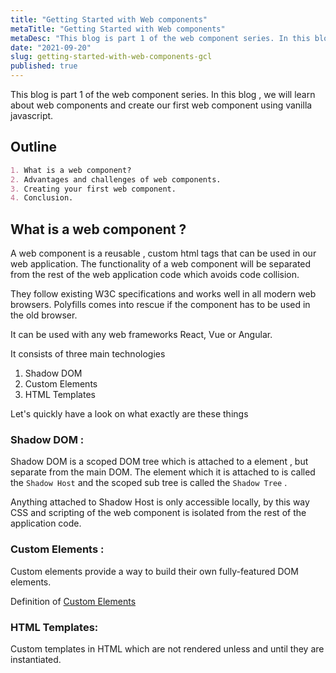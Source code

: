 ```yaml
---
title: "Getting Started with Web components"
metaTitle: "Getting Started with Web components"
metaDesc: "This blog is part 1 of the web component series. In this blog , we will learn about web components..."
date: "2021-09-20"
slug: getting-started-with-web-components-gcl
published: true
---
```


This blog is part 1 of the web component series. In this blog , we will learn about web components and create our first web component using vanilla javascript. 

## Outline

```markdown
1. What is a web component? 
2. Advantages and challenges of web components. 
3. Creating your first web component.
4. Conclusion. 
```

## What is a web component ?

A web component is a reusable , custom html tags that can be used in our web application. The functionality of a web component will be separated from the rest of the web application code which avoids code collision.

They follow existing W3C specifications and works well in all modern web browsers.  Polyfills comes into rescue if the component has to be used in the old browser.

It can be used with any web frameworks React, Vue or Angular. 

It consists of three main technologies 

1. Shadow DOM 
2. Custom Elements 
3. HTML Templates

Let's quickly have a look on what exactly are these things

### Shadow DOM  :

Shadow DOM is a scoped DOM tree which is attached to a element , but separate from the main DOM. The element which it is attached to is called the `Shadow Host` and the scoped sub tree is called the `Shadow Tree` . 

Anything attached to Shadow Host is only accessible locally, by this way CSS and scripting of the web component is isolated from the rest of the application code.

### Custom Elements :

Custom elements provide a way to build their own fully-featured DOM elements.

Definition of [Custom Elements](https://html.spec.whatwg.org/multipage/custom-elements.html#custom-elements)

### HTML Templates:

Custom templates in HTML which are not rendered unless and until they are instantiated. <template> and <slot> tags allows us to achieve that. 

Definition of [template](https://html.spec.whatwg.org/multipage/scripting.html#the-template-element) tags. 

## Advantages :

1. Ability to create a reusable component.
2. Encapsulated functionality of the component provides private scope , hence reducing code collision.
3. platform independent.

## Challenges:

1. More web components in the web application leads for the browser to figure out to render the DOM tree which affects the load time that in turn affects the performance of the web application.
2. Search Engine might have hard time in indexing the custom elements. 

Now to fun part , let's create our first simple web component using vanilla JS. 

## Creating a web component:

Let's scaffold our project. Head over to your terminal and run the following command

```bash
mkdir user-card-web-component 
cd user-card-web-component
```

Create index.html in the root of the directory and paste in the following content

```html
<!DOCTYPE html>
<html lang="en">
<head>
    <meta charset="UTF-8">
    <meta http-equiv="X-UA-Compatible" content="IE=edge">
    <meta name="viewport" content="width=device-width, initial-scale=1.0">
    <title>Dev Card Web Component</title>
</head>
<body>
<!-- Usage of the web component in html file -->
    <dev-card
    name="Karthikeyan Shanmugam"
    work="Front-end Engineer"
    photo="https://avatars.githubusercontent.com/u/23126394?v=4"
    github="https://github.com/skarthikeyan96"
  ></dev-card>

  <script src="./dev-card.js"></script>
</body>
</html>
```

Now go ahead and create `dev-card.js` in the root of the project folder and paste the following content.

```jsx
class DevCard extends HTMLElement {
    constructor() {
      super();
  
      this.name = "";
      this.work = "";
      this.photo= "";
      this.githubUrl = "";
    }
  
    connectedCallback() {
    /**
     * It is called each time when the custom element is appended to the DOM 
     */
      this.name = this.getAttribute("name");
      this.work = this.getAttribute("work");
      this.photo = this.getAttribute("photo");
      this.githubUrl = this.getAttribute("github");
      this.renderComponent();
    }
  
    renderComponent() {
      this.innerHTML = `
        <div style="text-align: center">
          <div>
          <img src=${this.photo} style=" vertical-align: middle;
          width: 50px;
          height: 50px;
          border-radius: 50%;"/>
          </div>
        <h3> Name : ${this.name}</h1>
        <p> Work: ${this.work}</p>
         <a href=${this.githubUrl}> Visit Github profile </a>
        </div>
        `;
    }
  }
  
  customElements.define("dev-card", DevCard);
```

**Code Explanation**

1. In creating custom elements, we use ES6 Class which extends the interface `HTML Element`.

2. connectedCallback() is a life cycle of an HTML element that will be called when the element is successfully added to an HTML document (DOM). Also on this connectedCallback(), we call render() to display the contents of the custom element.

3. renderComponent() is used to set the content of a custom element.  

Other names can be used for the `renderComponent` function.


So, when the dev-card is successfully added to the DOM, the html elements that are wrapped in <div> appear with the values specified in the attribute.


Open the `index.html` file using a web browser or you can double click the file. If successful, it will appear as shown below:


![image.png](https://cdn.hashnode.com/res/hashnode/image/upload/v1632075847829/CAqVvywyG6.png)


Congratulations. You have successfully created your first web component. 

## Conclusion:

Thank you for reading the blog. Part 1 of the web component series concludes. If I have missed something , let me know in the comments. 

Stay tuned for part 2. 


![https://media4.giphy.com/media/lOJKLVYkNDWN8GoPoA/giphy.gif](https://media4.giphy.com/media/lOJKLVYkNDWN8GoPoA/giphy.gif)

**Spoiler** :

In part 2 , we will be upgrading the dev card component which we created by consuming hashnode api , adding light and dark mode themes and also publishing our web component to the [Web components.org](https://www.webcomponents.org/) library. 


## References:

1. [Shadow DOM](https://developers.google.com/web/fundamentals/web-components/shadowdom)
2. [Web Components MDN ](https://developer.mozilla.org/en-US/docs/Web/Web_Components)
3. [Web component and SEO](https://medium.com/patternfly-elements/web-components-and-seo-58227413e072)
4. [Web components.org](https://www.webcomponents.org/)

